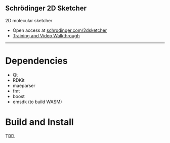 ## Schrödinger 2D Sketcher

2D molecular sketcher

* Open access at [schrodinger.com/2dsketcher](https://www.schrodinger.com/2dsketcher)
* [Training and Video Walkthrough](https://www.schrodinger.com/sites/default/files/s3/public/2D-Sketcher/2023-2/Content/Resources/Videos/2D_Sketcher.mp4)

----

# Dependencies

* Qt
* RDKit
* maeparser
* fmt
* boost
* emsdk (to build WASM)

# Build and Install

TBD.
